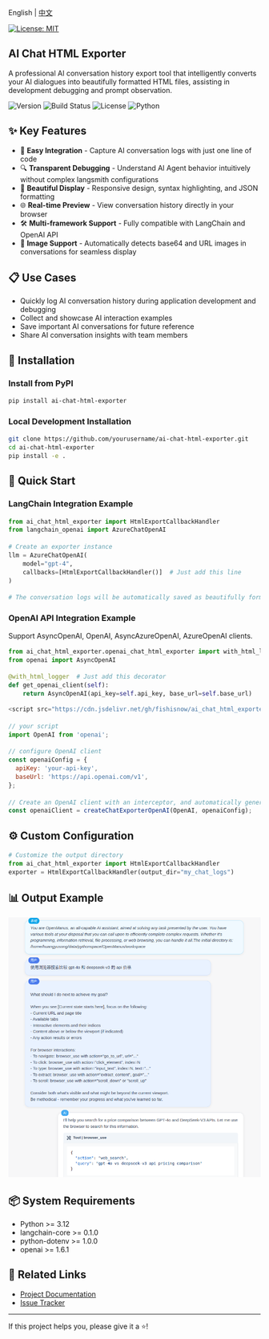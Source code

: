 
English | [中文](README.md)

[![License: MIT](https://img.shields.io/badge/License-MIT-yellow.svg)](https://opensource.org/licenses/MIT) &ensp;

## AI Chat HTML Exporter

A professional AI conversation history export tool that intelligently converts your AI dialogues into beautifully formatted HTML files, assisting in development debugging and prompt observation.

![Version](https://img.shields.io/badge/Version-1.0.0-blue)
![Build Status](https://img.shields.io/badge/Build-Passing-brightgreen)
![License](https://img.shields.io/badge/License-MIT-green)
![Python](https://img.shields.io/badge/Python-3.12+-yellow)

## ✨ Key Features

- 🚀 **Easy Integration** - Capture AI conversation logs with just one line of code
- 🔍 **Transparent Debugging** - Understand AI Agent behavior intuitively without complex langsmith configurations
- 💎 **Beautiful Display** - Responsive design, syntax highlighting, and JSON formatting
- 🌐 **Real-time Preview** - View conversation history directly in your browser
- 🛠 **Multi-framework Support** - Fully compatible with LangChain and OpenAI API
- 🎨 **Image Support** - Automatically detects base64 and URL images in conversations for seamless display

## 📋 Use Cases

- Quickly log AI conversation history during application development and debugging
- Collect and showcase AI interaction examples
- Save important AI conversations for future reference
- Share AI conversation insights with team members

## 🔧 Installation

### Install from PyPI
```bash
pip install ai-chat-html-exporter
```

### Local Development Installation
```bash
git clone https://github.com/yourusername/ai-chat-html-exporter.git
cd ai-chat-html-exporter
pip install -e .
```

## 🚀 Quick Start

### LangChain Integration Example

```python
from ai_chat_html_exporter import HtmlExportCallbackHandler
from langchain_openai import AzureChatOpenAI

# Create an exporter instance
llm = AzureChatOpenAI(
    model="gpt-4",
    callbacks=[HtmlExportCallbackHandler()]  # Just add this line
)

# The conversation logs will be automatically saved as beautifully formatted HTML files in the logs directory
```

### OpenAI API Integration Example
Support AsyncOpenAI, OpenAI, AsyncAzureOpenAI, AzureOpenAI clients.

```python
from ai_chat_html_exporter.openai_chat_html_exporter import with_html_logger
from openai import AsyncOpenAI

@with_html_logger  # Just add this decorator
def get_openai_client(self):
    return AsyncOpenAI(api_key=self.api_key, base_url=self.base_url)
```

```javascript
<script src="https://cdn.jsdelivr.net/gh/fishisnow/ai_chat_html_exporter@main/frontend/openai-chat-html-exporter.js"></script>

// your script
import OpenAI from 'openai';

// configure OpenAI client
const openaiConfig = {
  apiKey: 'your-api-key',
  baseUrl: 'https://api.openai.com/v1',
};

// Create an OpenAI client with an interceptor, and automatically generate html files when testing in the nodejs environment
const openaiClient = createChatExporterOpenAI(OpenAI, openaiConfig);
```

## ⚙️ Custom Configuration
```python
# Customize the output directory
from ai_chat_html_exporter import HtmlExportCallbackHandler
exporter = HtmlExportCallbackHandler(output_dir="my_chat_logs")
```

## 📊 Output Example

![Conversation History Display](images/example.png)

## 📦 System Requirements

- Python >= 3.12
- langchain-core >= 0.1.0
- python-dotenv >= 1.0.0
- openai >= 1.6.1

## 🔗 Related Links

- [Project Documentation](https://github.com/fishisnow/ai-chat-html-exporter)
- [Issue Tracker](https://github.com/fishisnow/ai-chat-html-exporter/issues)

---

If this project helps you, please give it a ⭐️!

